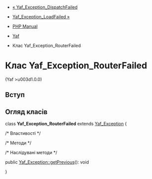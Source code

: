 - [«
Yaf_Exception_DispatchFailed](class.yaf-exception-dispatchfailed.md)
- [Yaf_Exception_LoadFailed »](class.yaf-exception-loadfailed.md)

- [PHP Manual](index.md)
- [Yaf](book.yaf.md)
- Клас Yaf_Exception_RouterFailed

# Клас Yaf_Exception_RouterFailed

(Yaf \>u003d1.0.0)

## Вступ

## Огляд класів

class **Yaf_Exception_RouterFailed** extends
[Yaf_Exception](class.yaf-exception.md) {

/\* Властивості \*/

/\* Методи \*/

/\* Наслідувані методи \*/

public [Yaf_Exception::getPrevious](yaf-exception.getprevious.md)():
void

}
